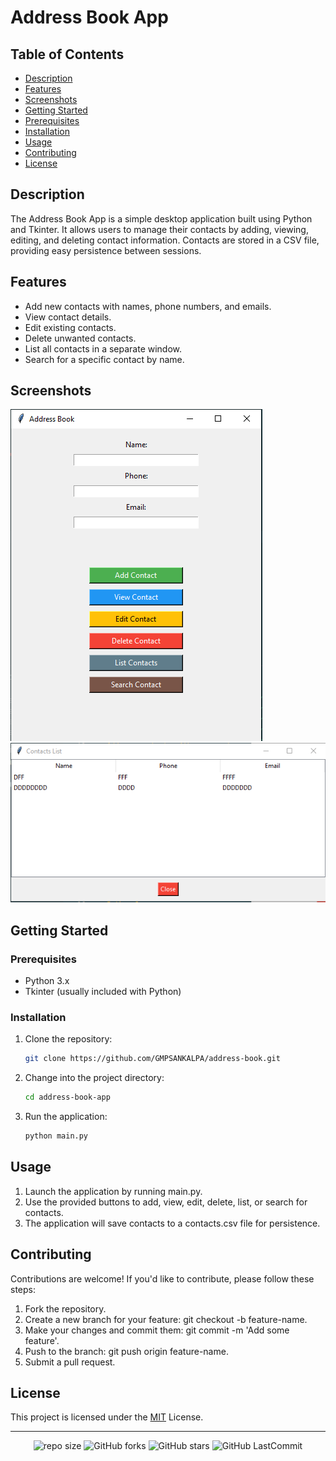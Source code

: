 # Address Book App

## Table of Contents

- [Description](#description)
- [Features](#features)
- [Screenshots](#screenshots)
- [Getting Started](#getting-started)
- [Prerequisites](#prerequisites)
- [Installation](#installation)
- [Usage](#usage)
- [Contributing](#contributing)
- [License](#license)

## Description

The Address Book App is a simple desktop application built using Python and Tkinter. It allows users to manage their contacts by adding, viewing, editing, and deleting contact information. Contacts are stored in a CSV file, providing easy persistence between sessions.

## Features

- Add new contacts with names, phone numbers, and emails.
- View contact details.
- Edit existing contacts.
- Delete unwanted contacts.
- List all contacts in a separate window.
- Search for a specific contact by name.

## Screenshots

![Interface](src/image.png)
![Contacts List](src/image-1.png)

## Getting Started

### Prerequisites

- Python 3.x
- Tkinter (usually included with Python)

### Installation

1. Clone the repository:

    ```bash
    git clone https://github.com/GMPSANKALPA/address-book.git

2. Change into the project directory:

    ```bash
    cd address-book-app

3. Run the application:
    ```bash
    python main.py

## Usage
1. Launch the application by running main.py.
2. Use the provided buttons to add, view, edit, delete, list, or search for contacts.
3. The application will save contacts to a contacts.csv file for persistence.

## Contributing
Contributions are welcome! If you'd like to contribute, please follow these steps:

1. Fork the repository.
2. Create a new branch for your feature: git checkout -b feature-name.
3. Make your changes and commit them: git commit -m 'Add some feature'.
4. Push to the branch: git push origin feature-name.
5. Submit a pull request.

## License
This project is licensed under the [MIT](LICENSE) License.

----

<div align="center">

   ![repo size](https://img.shields.io/github/repo-size/gmpsankalpa/address-book?label=Repo%20Size&style=for-the-badge&labelColor=black&color=20bf6b)
   ![GitHub forks](https://img.shields.io/github/forks/gmpsankalpa/address-book?&labelColor=black&color=0fb9b1&style=for-the-badge)
   ![GitHub stars](https://img.shields.io/github/stars/gmpsankalpa/address-book?&labelColor=black&color=f7b731&style=for-the-badge)
   ![GitHub LastCommit](https://img.shields.io/github/last-commit/gmpsankalpa/address-book?logo=github&labelColor=black&color=d1d8e0&style=for-the-badge)

</div>